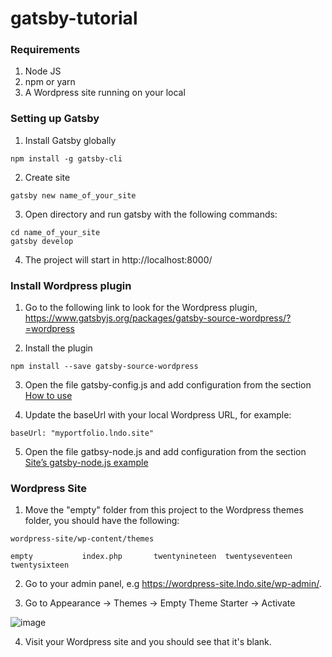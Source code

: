# gatsby-tutorial

### Requirements

1. Node JS
2. npm or yarn
3. A Wordpress site running on your local

### Setting up Gatsby

1. Install Gatsby globally

```
npm install -g gatsby-cli
```

2. Create site
```
gatsby new name_of_your_site
```

3. Open directory and run gatsby with the following commands:

```
cd name_of_your_site
gatsby develop
```

4. The project will start in http://localhost:8000/


### Install Wordpress plugin

1. Go to the following link to look for the Wordpress plugin, https://www.gatsbyjs.org/packages/gatsby-source-wordpress/?=wordpress


2. Install the plugin

```
npm install --save gatsby-source-wordpress
```

3. Open the file gatsby-config.js and add configuration from the section [How to use](https://www.gatsbyjs.org/packages/gatsby-source-wordpress/?=wordpress#how-to-use)

4. Update the baseUrl with your local Wordpress URL, for example:

```
baseUrl: "myportfolio.lndo.site"
```

5. Open the file gatbsy-node.js and add configuration from the section [Site’s gatsby-node.js example](https://www.gatsbyjs.org/packages/gatsby-source-wordpress/?=wordpress#sites-gatsby-nodejs-example)


### Wordpress Site

1. Move the "empty" folder from this project to the Wordpress themes folder, you should have the following:

```
wordpress-site/wp-content/themes

empty           index.php       twentynineteen  twentyseventeen twentysixteen
```

2. Go to your admin panel, e.g https://wordpress-site.lndo.site/wp-admin/.

3. Go to Appearance -> Themes -> Empty Theme Starter -> Activate

![image](https://user-images.githubusercontent.com/19391835/59040731-ec934300-883c-11e9-820a-6b90afaa699e.png)

4. Visit your Wordpress site and you should see that it's blank.







